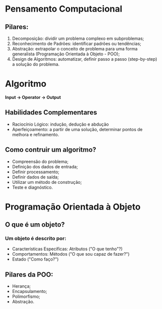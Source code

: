 # Pensamento Computacional

## Pilares:

1. Decomposição: dividir um problema complexo em subproblemas;
2. Reconhecimento de Padrões: identificar padrões ou tendências;
3. Abstração: extrapolar o conceito de problema para uma forma generalista (Programação Orientada à Objeto - POO);
4. Design de Algoritmos: automatizar, definir passo a passo (step-by-step) a solução do problema.

# Algoritmo

**Input -> Operator -> Output**

## Habilidades Complementares

- Raciocínio Lógico: indução, dedução e abdução
- Aperfeiçoamento: a partir de uma solução, determinar pontos de melhora e refinamento.

## Como contruir um algoritmo?
- Compreensão do problema;
- Definição dos dados de entrada;
- Definir processamento;
- Definir dados de saída;
- Utilizar um método de construção;
- Teste e diagnóstico.

# Programação Orientada à Objeto

## O que é um objeto?

### Um objeto é descrito por:
- Características Específicas: Atributos ("O que tenho"?)
- Comportamentos: Métodos ("O que sou capaz de fazer?")
- Estado ("Como faço?")

## Pilares da POO:
- Herança;
- Encapsulamento;
- Polimorfismo;
- Abstração.